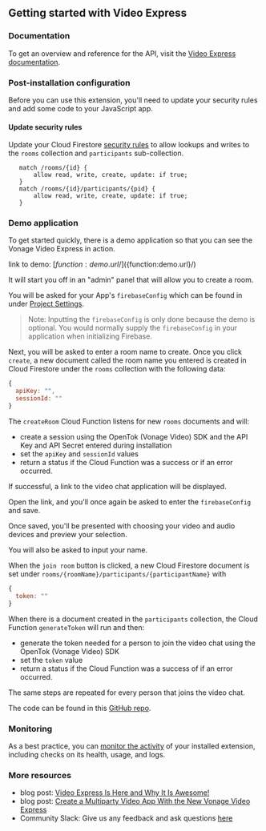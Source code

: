 ## Getting started with Video Express

### Documentation

To get an overview and reference for the API, visit the [Video Express documentation](https://tokbox.com/developer/video-express/).

### Post-installation configuration

Before you can use this extension, you'll need to update your security rules and add some code to your JavaScript app.

#### Update security rules

Update your Cloud Firestore [security rules](https://console.firebase.google.com/project/_/firestore/rules) to allow lookups and writes to the `rooms` collection and `participants` sub-collection.

```
   match /rooms/{id} {
       allow read, write, create, update: if true;
   }
   match /rooms/{id}/participants/{pid} {
       allow read, write, create, update: if true;
   }
```
### Demo application

To get started quickly, there is a demo application so that you can see the Vonage Video Express in action.

link to demo: [${function:demo.url}/](${function:demo.url}/)

It will start you off in an "admin" panel that will allow you to create a room.

You will be asked for your App's `firebaseConfig` which can be found in under [Project Settings](https://console.firebase.google.com/project/_/settings/general).
> Note: Inputting the `firebaseConfig` is only done because the demo is optional. You would normally supply the `firebaseConfig` in your application when initializing Firebase.

Next, you will be asked to enter a room name to create. Once you click `create`, a new document called the room name you entered is created in Cloud Firestore under the `rooms` collection with the following data:

```js
{
  apiKey: "",
  sessionId: ""
}
```

The `createRoom` Cloud Function listens for new `rooms` documents and will:
- create a session using the OpenTok (Vonage Video) SDK and the API Key and API Secret entered during installation
- set the `apiKey` and `sessionId` values
- return a status if the Cloud Function was a success or if an error occurred.

If successful, a link to the video chat application will be displayed.

Open the link, and you'll once again be asked to enter the `firebaseConfig` and save.

Once saved, you'll be presented with choosing your video and audio devices and preview your selection.

You will also be asked to input your name.

When the `join room` button is clicked, a new Cloud Firestore document is set under `rooms/{roomName}/participants/{participantName}` with 
```js
{
  token: ""
}
```

When there is a document created in the `participants` collection, the Cloud Function `generateToken` will run and then:
- generate the token needed for a person to join the video chat using the OpenTok (Vonage Video) SDK
- set the `token` value
- return a status if the Cloud Function was a success of if an error occurred.

The same steps are repeated for every person that joins the video chat.

The code can be found in this [GitHub repo](https://github.com/Vonage/vonage-firebase-extensions/tree/main/demos).

### Monitoring

As a best practice, you can [monitor the activity](https://firebase.google.com/docs/extensions/manage-installed-extensions#monitor) of your installed extension, including checks on its health, usage, and logs.

### More resources

- blog post: [Video Express Is Here and Why It Is Awesome!](https://learn.vonage.com/blog/2021/09/23/video-express-is-here-and-why-it%E2%80%99s-awesome/)
- blog post: [Create a Multiparty Video App With the New Vonage Video Express](https://learn.vonage.com/blog/2021/09/27/create-a-multiparty-video-app-with-the-new-video-express/)
- Community Slack: Give us any feedback and ask questions [here](https://developer.vonage.com/slack)
